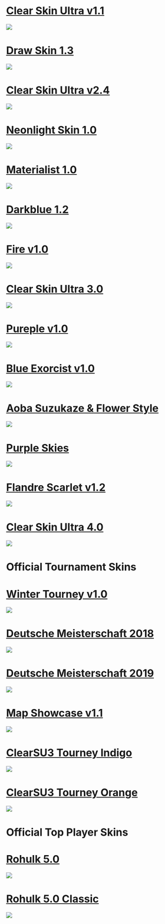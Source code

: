 # [Clear Skin Ultra v1.1](https://osu.ppy.sh/forum/t/268369)

![](https://i.ppy.sh/a2df6f0e72075486bbfe9fe6bbb5b69cdb33b717/687474703a2f2f7075752e73682f64435861382f333637666632333332392e6a7067)

# [Draw Skin 1.3](https://osu.ppy.sh/forum/t/303007)

![](https://i.ppy.sh/e9e9bf46bcd95e64fe61e0d2ceea7d5f9ef4649d/687474703a2f2f7075752e73682f46377138512f363366383637623964322e6a7067)

# [Clear Skin Ultra v2.4](https://osu.ppy.sh/forum/t/300001)

![](https://i.ppy.sh/6e3d298fac32a32161193290b13900c4322d212f/687474703a2f2f7075752e73682f66504b6e742f313361333437613031642e6a7067)

# [Neonlight Skin 1.0](https://osu.ppy.sh/forum/t/307973)

![](https://i.ppy.sh/c34ab95daa564f8bb17d2769189b94fa5221ed5f/687474703a2f2f7075752e73682f676f34714f2f353630323230383031312e6a7067)

# [Materialist 1.0](https://osu.ppy.sh/forum/t/440774)

![](https://i.ppy.sh/76945f479e1d06e84746a1dcffedb488962f96b3/687474703a2f2f7075752e73682f4637705a7a2f636531356631616532332e6a7067)

# [Darkblue 1.2](https://osu.ppy.sh/forum/t/611349)

![](https://i.ppy.sh/e885c2d8f577661e22374156669fc2a9ee7d1185/68747470733a2f2f6f73752e7070792e73682f73732f38343534333734)

# [Fire v1.0](https://osu.ppy.sh/forum/p/5664520)

![](https://i.ppy.sh/605f9c7282970bf88b686f1c6f61fb9925fa0dd0/687474703a2f2f7075752e73682f7348534b4b2f306364386264316536352e6a7067)

# [Clear Skin Ultra 3.0](https://osu.ppy.sh/forum/t/606260)

![](https://i.ppy.sh/8f7de304f7ae8622de676cc2cea1e162204f2e65/68747470733a2f2f6f73752e7070792e73682f73732f38333435333539)

# [Pureple v1.0](https://osu.ppy.sh/forum/t/644205)

![](https://i.ppy.sh/6d694043a1fd637557e6ac472c2a7525d76b2384/68747470733a2f2f6f73752e7070792e73682f73732f39313233333433)

# [Blue Exorcist v1.0](https://osu.ppy.sh/forum/t/648109)

![](https://i.ppy.sh/4fe8e8b7ff7299d346c0324d6cdde71b2cdab648/68747470733a2f2f6f73752e7070792e73682f73732f39323033393635)

# [Aoba Suzukaze & Flower Style](https://osu.ppy.sh/forum/t/678795)

![](https://i.ppy.sh/49983e6d32141c3ac8b31df928b756d3b1d5cf1b/68747470733a2f2f6f73752e7070792e73682f73732f39383130333831)

# [Purple Skies](https://osu.ppy.sh/forum/t/743324)

![](https://i.ppy.sh/54a57bb8d8d25dd492ead37d8a3e68a88941ecf3/68747470733a2f2f6f73752e7070792e73682f73732f3130393034373433)

# [Flandre Scarlet v1.2](https://osu.ppy.sh/forum/t/831748)

![](https://i.ppy.sh/c3cb989a587108b753db480ff1445148a49e0655/68747470733a2f2f6f73752e7070792e73682f73732f3132313733393531)

# [Clear Skin Ultra 4.0](https://osu.ppy.sh/forum/t/887468)

![](https://i.ppy.sh/7dce146b549718fe8b77fd71e8d30e4f759be50b/68747470733a2f2f6f73752e7070792e73682f73732f3132393436373439)

# Official Tournament Skins

# [Winter Tourney v1.0](https://drive.google.com/open?id=18T6cEY-FRH6ePnN5RK9BXCAZGZ-M14h7)

![](https://osu.ppy.sh/ss/13925997/965b)

# [Deutsche Meisterschaft 2018](https://drive.google.com/open?id=1Wi6z8do8dGmgHmynMyR9VkoAhv_tPoY8)

![](https://osu.ppy.sh/ss/13926040/b68e)

# [Deutsche Meisterschaft 2019](https://drive.google.com/open?id=1m5TgWcg-eGJJzgkyFZBA0eSLXvA-yqmK)

![](https://osu.ppy.sh/ss/13925949/5556)

# [Map Showcase v1.1](https://drive.google.com/open?id=1-JMMaugwko4x25ZdZD6daHfPqB9-pxdm)

![](https://osu.ppy.sh/ss/13925982/5710)

# [ClearSU3 Tourney Indigo](https://drive.google.com/open?id=1tbhAx9KTp5TRev7INLdGYic1TYNUT7V6)

![](https://osu.ppy.sh/ss/13926070/bb31)

# [ClearSU3 Tourney Orange](https://drive.google.com/open?id=1BIQWpMAcGe2C0arHeV4MYa6oT9oP-pD9)

![](https://osu.ppy.sh/ss/13926085/4dc7)

# Official Top Player Skins


# [Rohulk 5.0](https://drive.google.com/open?id=1LQPRGHPGzCFVRRXgMMGI77HFFpCmJ70o)

![](https://osu.ppy.sh/ss/13955075/c031)

# [Rohulk 5.0 Classic](https://drive.google.com/open?id=1Z0S1_qCyCaqY6B5sJpZkid4oaoxtoA3u)

![](https://osu.ppy.sh/ss/13955085/1702)
